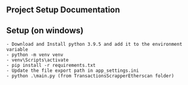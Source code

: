 ## Project Setup Documentation 

## Setup (on windows)
    - Download and Install python 3.9.5 and add it to the environment variable 
    - python -m venv venv
    - venv\Scripts\activate
    - pip install -r requirements.txt
    - Update the file export path in app_settings.ini 
    - python .\main.py (from TransactionsScrapperEtherscan folder)


